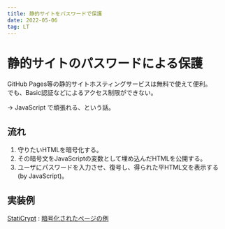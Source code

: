 ```yaml
---
title: 静的サイトをパスワードで保護
date: 2022-05-06
tag: LT
---
```


# 静的サイトのパスワードによる保護
GitHub Pages等の静的サイトホスティングサービスは無料で使えて便利。<br>
でも、Basic認証などによるアクセス制限ができない。<br>

→ JavaScript で頑張れる、という話。

## 流れ
1. 守りたいHTMLを暗号化する。
2. その暗号文をJavaScriptの変数として埋め込んだHTMLを公開する。
3. ユーザにパスワードを入力させ、復号し、得られた平HTML文を表示する (by JavaScript)。

## 実装例
[StatiCrypt](https://github.com/robinmoisson/staticrypt) : [暗号化されたページの例](https://robinmoisson.github.io/staticrypt/example_encrypted.html)
